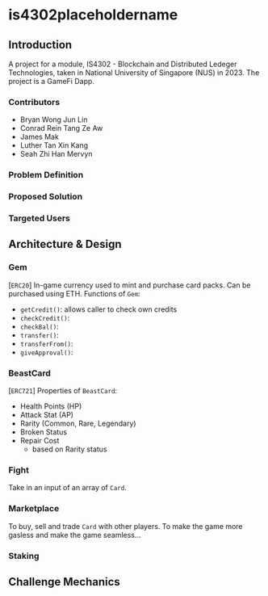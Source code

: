 # is4302placeholdername

## Introduction
A project for a module, IS4302 - Blockchain and Distributed Ledeger Technologies, taken in National University of Singapore (NUS) in 2023. The project is a GameFi Dapp.

### Contributors
- Bryan Wong Jun Lin
- Conrad Rein Tang Ze Aw
- James Mak
- Luther Tan Xin Kang
- Seah Zhi Han Mervyn

### Problem Definition

### Proposed Solution

### Targeted Users


## Architecture & Design

### Gem
[`ERC20`]
In-game currency used to mint and purchase card packs. Can be purchased using ETH.
Functions of `Gem`:
- `getCredit()`: allows caller to check own credits
- `checkCredit()`: 
- `checkBal()`:
- `transfer()`: 
- `transferFrom()`: 
- `giveApproval()`: 

### BeastCard
[`ERC721`]
Properties of `BeastCard`:
- Health Points (HP)
- Attack Stat (AP)
- Rarity (Common, Rare, Legendary)
- Broken Status
- Repair Cost
  - based on Rarity status

### Fight
Take in an input of an array of `Card`.

### Marketplace
To buy, sell and trade `Card` with other players.
To make the game more gasless and make the game seamless... 

### Staking

## Challenge Mechanics

#